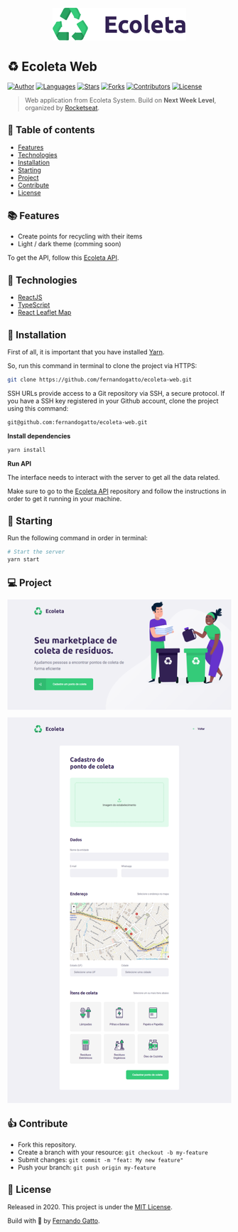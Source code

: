 <p align="center">
   <img src="./github/logo.png" width="300"/>
</p>

# ♻ Ecoleta Web

[![Author](https://img.shields.io/badge/author-fernandogatto-%2334CB79)](https://github.com/fernandogatto/)
[![Languages](https://img.shields.io/github/languages/count/fernandogatto/ecoleta-web?color=%2334CB79)](#)
[![Stars](https://img.shields.io/github/stars/fernandogatto/ecoleta-web?color=%2334CB79)](https://github.com/fernandogatto/ecoleta-web/stargazers)
[![Forks](https://img.shields.io/github/forks/fernandogatto/ecoleta-web?color=%2334CB79)](https://github.com/fernandogatto/ecoleta-web/network/members)
[![Contributors](https://img.shields.io/github/contributors/fernandogatto/ecoleta-web?color=%2334CB79)](https://github.com/fernandogatto/ecoleta-web/graphs/contributors)
[![License](https://img.shields.io/badge/license-MIT-%2334CB79)](https://choosealicense.com/licenses/mit/)

> Web application from Ecoleta System. Build on **Next Week Level**, organized by [Rocketseat](https://rocketseat.com.br/).

## 🔗 Table of contents
- [Features](#features)
- [Technologies](#technologies)
- [Installation](#installation)
- [Starting](#starting)
- [Project](#project)
- [Contribute](#contribute)
- [License](#license)

## 📚 Features <a name="features"/>

- Create points for recycling with their items
- Light / dark theme (comming soon)

To get the API, follow this [Ecoleta API](https://github.com/fernandogatto/ecoleta-api).

## 📌 Technologies <a name="technologies"/>

- [ReactJS](https://pt-br.reactjs.org/)
- [TypeScript](https://www.typescriptlang.org/)
- [React Leaflet Map](https://react-leaflet.js.org/)

## 📂 Installation <a name="installation"/>

First of all, it is important that you have installed [Yarn](https://yarnpkg.com/).

So, run this command in terminal to clone the project via HTTPS:

```bash
git clone https://github.com/fernandogatto/ecoleta-web.git
```

SSH URLs provide access to a Git repository via SSH, a secure protocol. If you have a SSH key registered in your Github account, clone the project using this command:

```bash
git@github.com:fernandogatto/ecoleta-web.git
```

**Install dependencies**

```bash
yarn install
```

**Run API**

The interface needs to interact with the server to get all the data related.

Make sure to go to the [Ecoleta API](https://github.com/fernandogatto/ecoleta-api) repository and follow the instructions in order to get it running in your machine.

## 🚀 Starting <a name="starting"/>

Run the following command in order in terminal:

```bash
# Start the server
yarn start
```

## 💻 Project <a name="project"/>

![](/github/home.png)

![](/github/point.png)

## 👍 Contribute <a name="contribute"/>

- Fork this repository.
- Create a branch with your resource: ```git checkout -b my-feature```
- Submit changes: ```git commit -m "feat: My new feature"```
- Push your branch: ```git push origin my-feature```

## 📕 License <a name="license"/>

Released in 2020. This project is under the [MIT License](https://choosealicense.com/licenses/mit/).

Build with 💜 by [Fernando Gatto](https://github.com/fernandogatto/).

